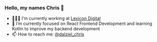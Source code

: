 ### Hello, my names Chris 👋

- 🧑🏻‍💻 I’m currently working at [Lexicon Digital](https://www.lexicon.com.au/)
- 🌱 I’m currently focused on React Frontend Development and learning Kotlin to improve my backend development
- 📫 How to reach me: [@dalziel_chris](https://twitter.com/dalziel_chris)

<!-- ![Chris's github stats](https://github-readme-stats.vercel.app/api?username=ChristopherDalziel) -->
